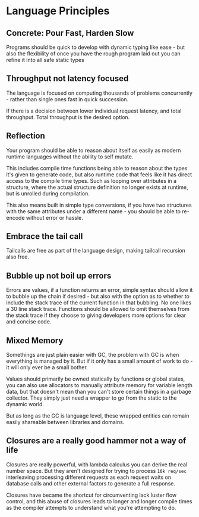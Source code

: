 # Language Principles

## Concrete: Pour Fast, Harden Slow

Programs should be quick to develop with dynamic typing like ease - but also the flexibility of once you have the rough program laid out you can refine it into all safe static types

## Throughput not latency focused

The language is focused on computing thousands of problems concurrently - rather than single ones fast in quick succession.

If there is a decision between lower individual request latency, and total throughput. Total throughput is the desired option.

## Reflection

Your program should be able to reason about itself as easily as modern runtime languages without the ability to self mutate.

This includes compile time functions being able to reason about the types it's given to generate code, but also runtime code that feels like it has direct access to the compile time types. Such as looping over attributes in a structure, where the actual structure definition no longer exists at runtime, but is unrolled during compilation.

This also means built in simple type conversions, if you have two structures with the same attributes under a different name - you should be able to re-encode without error or hassle.

## Embrace the tail call

Tailcalls are free as part of the language design, making tailcall recursion also free.

## Bubble up not boil up errors

Errors are values, if a function returns an error, simple syntax should allow it to bubble up the chain if desired - but also with the option as to whether to include the stack trace of the current function in that bubbling. No one likes a 30 line stack trace. Functions should be allowed to omit themselves from the stack trace if they choose to giving developers more options for clear and concise code.

## Mixed Memory

Somethings are just plain easier with GC, the problem with GC is when everything is managed by it. But if it only has a small amount of work to do - it will only ever be a small bother.

Values should primarily be owned statically by functions or global states, you can also use allocators to manually attribute memory for variable length data, but that doesn't mean than you can't store certain things in a garbage collector. They simply just need a wrapper to go from the static to the dynamic world.

But as long as the GC is language level, these wrapped entities can remain easily shareable between libraries and domains.

## Closures are a really good hammer not a way of life

Closures are really powerful, with lambda calculus you can derive the real number space.
But they aren't designed for trying to process `10k req/sec` interleaving processing different requests as each request waits on database calls and other external factors to generate a full response.

Closures have became the shortcut for circumventing lack luster flow control, and this abuse of closures leads to longer and longer compile times as the compiler attempts to understand what you're attempting to do.